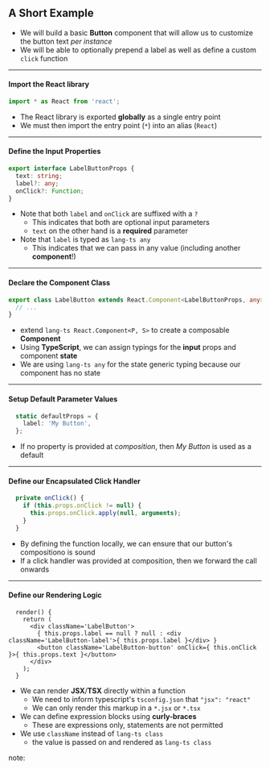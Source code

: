 ##  A Short Example

* We will build a basic **Button** component that will allow us to customize the button text *per instance*
* We will be able to optionally prepend a label as well as define a custom `click` function

---

#### Import the React library

```ts
import * as React from 'react';
```

* The React library is exported **globally** as a single entry point
* We must then import the entry point (`*`) into an alias (`React`)

---

#### Define the Input Properties

```ts
export interface LabelButtonProps {
  text: string;
  label?: any;
  onClick?: Function;
}
```

* Note that both `label` and `onClick` are suffixed with a `?`
    * This indicates that both are optional input parameters
    * `text` on the other hand is a **required** parameter
* Note that `label` is typed as `lang-ts any`
    * This indicates that we can pass in any value (including another **component**!)

---

#### Declare the Component Class

```ts
export class LabelButton extends React.Component<LabelButtonProps, any> {
  // ...
}
```

* extend `lang-ts React.Component<P, S>` to create a composable **Component**
* Using **TypeScript**, we can assign typings for the **input** props and component **state**
* We are using `lang-ts any` for the state generic typing because our component has no state

---

#### Setup Default Parameter Values

```ts
  static defaultProps = {
    label: 'My Button',
  };
```

* If no property is provided at *composition*, then *My Button* is used as a default

---

#### Define our Encapsulated Click Handler

```ts
  private onClick() {
    if (this.props.onClick != null) {
      this.props.onClick.apply(null, arguments);
    }
  }
```

* By defining the function locally, we can ensure that our button's compositiono is sound
* If a click handler was provided at composition, then we forward the call onwards

---

#### Define our Rendering Logic

```
  render() {
    return (
      <div className='LabelButton'>
        { this.props.label == null ? null : <div className='LabelButton-label'>{ this.props.label }</div> }
        <button className='LabelButton-button' onClick={ this.onClick }>{ this.props.text }</button>
      </div>
    );
  }
```

* We can render **JSX**/**TSX** directly within a function
    * We need to inform typescript's `tsconfig.json` that `"jsx": "react"`
    * We can only render this markup in a `*.jsx` or `*.tsx`
* We can define expression blocks using **curly-braces**
    * These are expressions only, statements are not permitted
* We use `className` instead of `lang-ts class`
    * the value is passed on and rendered as `lang-ts class`

note:
    